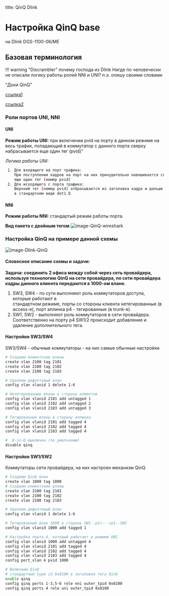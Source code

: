 
title: QinQ Dlink

# Настройка QinQ base 
на Dlink DGS-1100-06/ME

## Базовая терминология
!!! warning "Discrambler"
	почему господа из Dlink Нигде по человечески не описали логику работы ролей NNI и UNI? п.э. опишу своими словами

"Доки QinQ"

[ссылка1](https://www.dlink.ru/ru/faq/62/1641.html)

[ссылка2](ftp://ftp.dlink.ru/pub/Trainings/SwitchWhitePapers/Q-in-Q_Port-Based_and_Selective.pdf)

### Роли портов UNI, NNI

#### UNI  
**Режим работы UNI:** при включении pvid на порту в данном режиме на весь трафик, попадающий в коммутатор с данного порта сверху набрасывается еще один тег (pvid)"

*Логика работы UNI:*
```bash
 1. Для входящего на порт трафика:
    При поступлении кадров на порт на них принудительно навешивается сверху 
    еще один тег (номер pvid)
 2. Для исходящего с порта трафика:
    Верхний тег (номер pvid) отбрасывается из заголовка кадра и дальше передается 
    в стандартном виде dot1.Q
```

#### NNI
**Режим работы NNI:** стандартый режим работы порта.

**Вид пакета с двойным тегом**
![image-QinQ-wireshark](../img/QinQ-wireshark.jpg)

### Настройка QinQ на примере данной схемы
![image-Dlink-QinQ](../img/Dlink-QinQ-schema.jpg)

#### Словесное описание схемы и задачи:

**Задача: соединить 2 офиса между собой через сеть провайдера, используя технологию QinQ на сети провайдера, по сети провайдера кадры данного клиента передаются в 1000-ом влане.**

1. SW3, SW4 - по сути выполняют роль коммутаторов доступа, которые работают в   
   стандартном режиме, порты со стороны клиента нетегированные (в access-е), порт аплинка p4 - тегированные (в trunk-е).
2. SW1, SW2 - выполняют роль коммутаторов в сети провайдера.
   Соответственно на порту p4 SW1/2 происходит добавление и удаление дополнительного тега.


#### Настройки SW3/SW4
SW3/SW4 - обычные коммутаторы - на них самые обычные настройки
```bash
# Создаем клиентские вланы
create vlan 2100 tag 2101
create vlan 2100 tag 2102
create vlan 2100 tag 2103

# Удаляем дефолтовый влан
config vlan vlanid 1 delete 1-6

# Нетегированные вланы в сторону клиентов
config vlan vlanid 2101 add untagged 1
config vlan vlanid 2102 add untagged 2
config vlan vlanid 2103 add untagged 3

# Тегированные вланы в сторону аплинка
config vlan vlanid 2101 add tagged 4
config vlan vlanid 2102 add tagged 4
config vlan vlanid 2103 add tagged 4

#  Q-in-Q выключен (по умолчанию)
disable qinq
```
#### Настройки SW1/SW2
Коммутаторы сети провайдера, на них настроен механизм QinQ

```bash
# Создаем QinQ влан
create vlan 1000 tag 1000
# Создаем клиентские вланы
create vlan 2100 tag 2101
create vlan 2100 tag 2102
create vlan 2100 tag 2103

# Удаляем дефолтовый влан
config vlan vlanid 1 delete 1-6

# Тегированный влан 1000 в сторону SW1--p1<--->p1--SW2
config vlan vlanid 1000 add tagged 1

# Настройка порта 4, который работает в режиме UNI
config vlan vlanid 1000 add untagged 4
config vlan vlanid 2101 add tagged 4
config vlan vlanid 2102 add tagged 4
config vlan vlanid 2103 add tagged 4
config port_vlan 4 pvid 1000

# Включаем QinQ
# стандартный type id 0x8100 в заголовке тега QinQ
enable qinq
config qinq ports 1-3,5-6 role nni outer_tpid 0x8100
config qinq ports 4 role uni outer_tpid 0x8100
```
